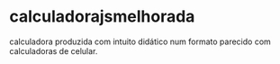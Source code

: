 # calculadorajsmelhorada
calculadora produzida com intuito didático num formato parecido com calculadoras de celular.

